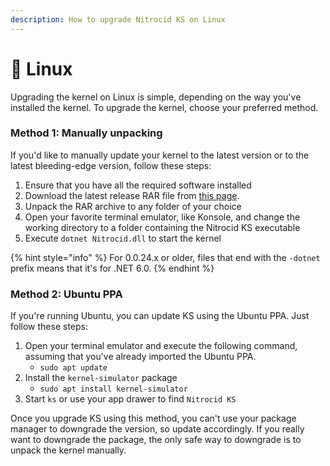 ```yaml
---
description: How to upgrade Nitrocid KS on Linux
---
```


# 🐧 Linux

Upgrading the kernel on Linux is simple, depending on the way you've installed the kernel. To upgrade the kernel, choose your preferred method.

### Method 1: Manually unpacking

If you'd like to manually update your kernel to the latest version or to the latest bleeding-edge version, follow these steps:

1. Ensure that you have all the required software installed
2. Download the latest release RAR file from [this page](https://github.com/Aptivi/Kernel-Simulator/releases).
3. Unpack the RAR archive to any folder of your choice
4. Open your favorite terminal emulator, like Konsole, and change the working directory to a folder containing the Nitrocid KS executable
5. Execute `dotnet Nitrocid.dll` to start the kernel

{% hint style="info" %}
For 0.0.24.x or older, files that end with the `-dotnet` prefix means that it's for .NET 6.0.
{% endhint %}

### Method 2: Ubuntu PPA

If you're running Ubuntu, you can update KS using the Ubuntu PPA. Just follow these steps:

1. Open your terminal emulator and execute the following command, assuming that you've already imported the Ubuntu PPA.
   * `sudo apt update`
2. Install the `kernel-simulator` package
   * `sudo apt install kernel-simulator`
3. Start `ks` or use your app drawer to find `Nitrocid KS`

Once you upgrade KS using this method, you can't use your package manager to downgrade the version, so update accordingly. If you really want to downgrade the package, the only safe way to downgrade is to unpack the kernel manually.
